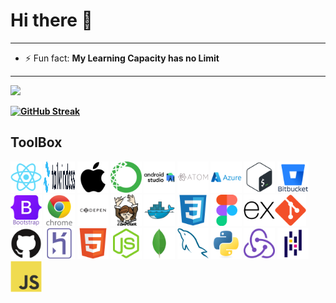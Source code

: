 # Hi there 👋 


---
- ⚡ Fun fact: <b> My Learning Capacity has no Limit <b>
---
<img src="https://github-readme-stats.vercel.app/api/top-langs/?username=diphan-source&layout=compact&theme=gotham&hide=jupyter%20notebook,cmake,dockerfile,dart,java,starlark,obectivec,typescript,go,shell,c,scss,css&langs_count=10%22%20width=%22250%22%20alt=%22Python%22%20style=%22vertical-align:top;%20margin:4px;%20width:100%%22">
  
[![GitHub Streak](https://github-readme-streak-stats.herokuapp.com?user=diphan-source&theme=nord&hide_border=true)](https://git.io/streak-stats)


## ToolBox
<img src="https://github.com/devicons/devicon/blob/master/icons/react/react-original.svg" alt="reactjs logo" width="50px" height="50px" /> <img src="https://github.com/devicons/devicon/blob/master/icons/tailwindcss/tailwindcss-original-wordmark.svg" alt="tailwindcss logo" width="50px" height="50px" /> <img src="https://github.com/devicons/devicon/blob/master/icons/apple/apple-original.svg" alt="apple logo" width="50px" height="50px" /> <img src="https://github.com/devicons/devicon/blob/master/icons/anaconda/anaconda-original.svg" alt="anacoda logo" width="50px" height="50px" /> <img src="https://github.com/devicons/devicon/blob/master/icons/androidstudio/androidstudio-original-wordmark.svg" alt="android studio logo" width="50" height="50" /> <img src="https://github.com/devicons/devicon/blob/master/icons/atom/atom-original-wordmark.svg" alt="atom logo" width="50" height="50" /> <img src="https://github.com/devicons/devicon/blob/master/icons/azure/azure-original-wordmark.svg" alt="azure logo" width="50" height="50" /> <img src="https://github.com/devicons/devicon/blob/master/icons/bash/bash-original.svg" alt="bash logo" width="50" height="50" /> <img src="https://github.com/devicons/devicon/blob/master/icons/bitbucket/bitbucket-original-wordmark.svg" alt="bitbucket logo" width="50" height="50" /> <img src="https://github.com/devicons/devicon/blob/master/icons/bootstrap/bootstrap-original-wordmark.svg" alt="bootstrap logo" width="50" height="50" /> <img src="https://github.com/devicons/devicon/blob/master/icons/chrome/chrome-original-wordmark.svg" alt="chrome logo" width="50" height="50" /> <img src="https://github.com/devicons/devicon/blob/master/icons/codepen/codepen-original-wordmark.svg" alt="codepen logo" width="50" height="50" /> <img src="https://github.com/devicons/devicon/blob/master/icons/composer/composer-original.svg" alt="composer logo" width="50" height="50" /> <img src="https://github.com/devicons/devicon/blob/master/icons/docker/docker-original.svg" alt="docker" width="50" height="50" /> <img src="https://github.com/devicons/devicon/blob/master/icons/css3/css3-original.svg" alt="css3 logo" width="50" height="50" /> <img src="https://github.com/devicons/devicon/blob/master/icons/figma/figma-original.svg" alt="figma" width="50" height="50" /> <img src="https://github.com/devicons/devicon/blob/master/icons/express/express-original.svg" alt="express logo" width="50" height="50" /><img src="https://github.com/devicons/devicon/blob/master/icons/git/git-original.svg" alt="git logo" width="50" height="50" /> <img src="https://github.com/devicons/devicon/blob/master/icons/github/github-original.svg" alt="github logo" width="50" height="50" /> <img src="https://github.com/devicons/devicon/blob/master/icons/heroku/heroku-original.svg" alt="heroku logo" width="50" height="50" /> <img src="https://github.com/devicons/devicon/blob/master/icons/html5/html5-original.svg" alt="html5 logo" width="50" height="50" />  <img src="https://github.com/devicons/devicon/blob/master/icons/nodejs/nodejs-original.svg" alt="nodejs logo" width="50" height="50" />  <img src="https://github.com/devicons/devicon/blob/master/icons/mongodb/mongodb-original.svg" alt="mongodb" width="50" height="50" />  <img src="https://github.com/devicons/devicon/blob/master/icons/mysql/mysql-original.svg" alt="mysql" width="50" height="50" />  <img src="https://github.com/devicons/devicon/blob/master/icons/python/python-original.svg" alt="python" width="50" height="50" /> <img src="https://github.com/devicons/devicon/blob/master/icons/redux/redux-original.svg" alt="redux" width="50" height="50" /> <img src="https://github.com/devicons/devicon/blob/master/icons/pandas/pandas-original.svg" alt="pandas" width="50" height="50" /> <img src="https://github.com/devicons/devicon/blob/master/icons/javascript/javascript-original.svg" alt="javascript" width="50" height="50" />


<!--
**diphan-source/diphan-source** is a ✨ _special_ ✨ repository because its `README.md` (this file) appears on your GitHub profile.

Here are some ideas to get you started:

- 🌱 I’m currently learning ...

- 🤔 I’m looking for help with ...
- 💬 Ask me about ...
- 📫 How to reach me: ...
- 😄 Pronouns: ...
- ⚡ Fun fact: ...
-->
